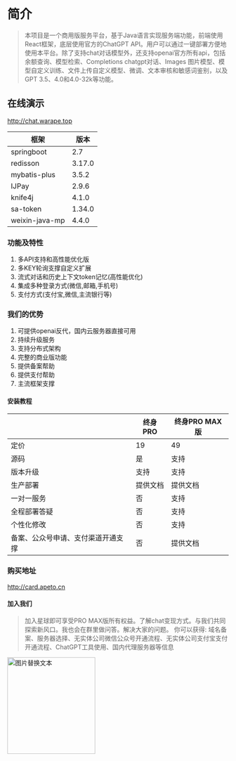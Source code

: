 # 简介

> 本项目是一个商用版服务平台，基于Java语言实现服务端功能，前端使用React框架，底层使用官方的ChatGPT API。用户可以通过一键部署方便地使用本平台。除了支持chat对话模型外，还支持openai官方所有api，包括余额查询、模型检索、Completions chatgpt对话、Images 图片模型、模型自定义训练、文件上传自定义模型、微调、文本审核和敏感词鉴别，以及GPT 3.5、4.0和4.0-32k等功能。

## 在线演示

http://chat.warape.top

|框架|版本|
|----|----|
|springboot|2.7|
|redisson|3.17.0|
|mybatis-plus|3.5.2|
|IJPay|2.9.6|
|knife4j|4.1.0|
|sa-token|1.34.0|
|weixin-java-mp|4.4.0|

### 功能及特性

1. 多API支持和高性能优化版
2. 多KEY轮询支撑自定义扩展
3. 流式对话和历史上下文token记忆(高性能优化)
4. 集成多种登录方式(微信,邮箱,手机号)
5. 支付方式(支付宝,微信,主流银行等)

### 我们的优势

1. 可提供openai反代，国内云服务器直接可用
2. 持续升级服务
3. 支持分布式架构
4. 完整的商业版功能
5. 提供备案帮助
6. 提供支付帮助
7. 主流框架支撑

#### 安装教程

|  |终身PRO|终身PRO MAX版
|----|----|----|
|定价|19|49
|源码|是|支持
|版本升级|支持|支持
|生产部署|提供文档|提供文档
|一对一服务|否|支持
|全程部署答疑|否|支持
|个性化修改|否|支持
|备案、公众号申请、支付渠道开通支撑|否|提供文档

### 购买地址

http://card.apeto.cn

#### 加入我们

> 加入星球即可享受PRO MAX版所有权益。了解chat变现方式。与我们共同探索新风口。我也会在群里做问答。解决大家的问题。
> 你可以获得: 域名备案、服务器选择、无实体公司微信公众号开通流程、无实体公司支付宝支付开通流程、ChatGPT工具使用、国内代理服务器等信息


<img src="https://github.com/apeto2/java_chatgpt/blob/main/static/15552582485422T2%202.JPG?raw=true" alt="图片替换文本" width="200" height="220" align="bottom" />


